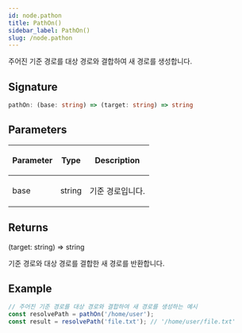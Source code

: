 ```yaml
---
id: node.pathon
title: PathOn()
sidebar_label: PathOn()
slug: /node.pathon
---
```






주어진 기준 경로를 대상 경로와 결합하여 새 경로를 생성합니다.

## Signature

```typescript
pathOn: (base: string) => (target: string) => string
```

## Parameters

<table><thead><tr><th>

Parameter


</th><th>

Type


</th><th>

Description


</th></tr></thead>
<tbody><tr><td>

base


</td><td>

string


</td><td>

기준 경로입니다.


</td></tr>
</tbody></table>

## Returns

(target: string) =&gt; string

기준 경로와 대상 경로를 결합한 새 경로를 반환합니다.

## Example


```typescript
// 주어진 기준 경로를 대상 경로와 결합하여 새 경로를 생성하는 예시
const resolvePath = pathOn('/home/user');
const result = resolvePath('file.txt'); // '/home/user/file.txt'
```

